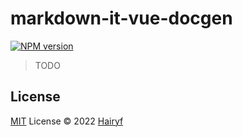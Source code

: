 # markdown-it-vue-docgen

[![NPM version](https://img.shields.io/npm/v/markdown-it-vue-docgen?color=a1b858&label=)](https://www.npmjs.com/package/markdown-it-vue-docgen)

> TODO
## License

[MIT](./LICENSE) License © 2022 [Hairyf](https://github.com/hairyf)
